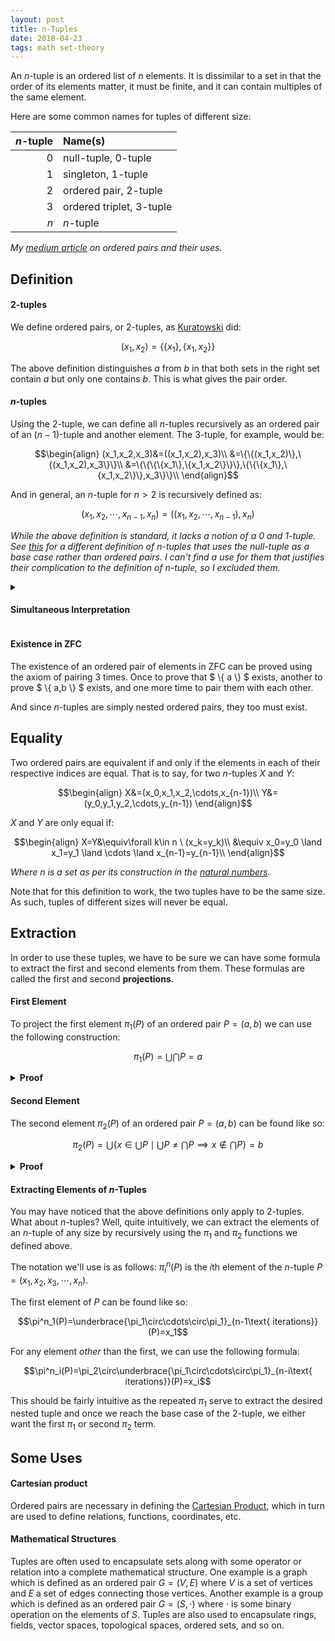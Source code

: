 ```yaml
---
layout: post
title: n-Tuples
date: 2018-04-23
tags: math set-theory
---
```

An $n$-tuple is an ordered list of $n$ elements. It is dissimilar to a set in that the order of its elements matter, it must be finite, and it can contain multiples of the same element.

Here are some common names for tuples of different size:

$n$-tuple | Name(s)
--:|:--
$0$ | null-tuple, $0$-tuple
$1$ | singleton, $1$-tuple
$2$ | ordered pair, $2$-tuple
$3$ | ordered triplet, $3$-tuple
$n$ | $n$-tuple

*My [medium article](https://medium.com/@ozanerhansha/the-ordered-pair-and-set-theory-69aa6e2b8a32) on ordered pairs and their uses.*

<!--more-->

## Definition
#### $2$-tuples
We define ordered pairs, or $2$-tuples, as [Kuratowski](https://en.wikipedia.org/wiki/Kazimierz_Kuratowski) did:

$$(x_1,x_2)=\{\{x_1\},\{x_1,x_2\}\}$$

The above definition distinguishes $a$ from $b$ in that both sets in the right set contain $a$ but only one contains $b$. This is what gives the pair order.

#### $n$-tuples
Using the $2$-tuple, we can define all $n$-tuples recursively as an ordered pair of an $(n-1)$-tuple and another element. The $3$-tuple, for example, would be:

$$\begin{align}
(x_1,x_2,x_3)&=((x_1,x_2),x_3)\\
&=\{\{(x_1,x_2)\},\{(x_1,x_2),x_3\}\}\\
&=\{\{\{\{x_1\},\{x_1,x_2\}\}\},\{\{\{x_1\},\{x_1,x_2\}\},x_3\}\}\\
\end{align}$$

And in general, an $n$-tuple for $n>2$ is recursively defined as:

$$(x_1,x_2,\cdots,x_{n-1},x_n)=((x_1,x_2,\cdots,x_{n-1}),x_n)$$

*While the above definition is standard, it lacks a notion of a $0$ and $1$-tuple. See [this](https://en.wikipedia.org/wiki/Tuple#Tuples_as_nested_sets) for a different definition of $n$-tuples that uses the null-tuple as a base case rather than ordered pairs. I can't find a use for them that justifies their complication to the definition of $n$-tuple, so I excluded them.*

<!-- *Alternatively, $n$-tuples can also be defined as functions with domains over some finite interval of the positive integers. In this sense, they would be equivalent to finite sequences. Although since tuples are usually used to define functions (and thus finite sequences) this would be circular.*

Whatever definition is used, all that matters is that two $n$-tuples are equivalent *only* when the elements at each of their indices are equivalent. This is their defining property. -->

<details>
<summary><h4 class="inline" id="simultaneous-interpretation">Simultaneous Interpretation</h4></summary>
A consequence of this definition is that any $n$-tuple can also be thought of as a $k$-tuple where $2\le k\le n$. This is an immediate consequence of the recursive definition:

$$(x_1,x_2,\cdots,x_n)=((x_1,x_2,\cdots,x_{n-k+1}),x_{n-k+2},\cdots,x_n)$$

This has consequences in how we interpret the <a href="\cartesian-product#simultaneity-of-arity">arity of Cartesian products</a> and thus relations and functions.
</details>

#### Existence in ZFC
The existence of an ordered pair of elements in ZFC can be proved using the axiom of pairing 3 times. Once to prove that $ \\{ a \\} $ exists, another to prove $ \\{ a,b \\} $ exists, and one more time to pair them with each other.

And since $n$-tuples are simply nested ordered pairs, they too must exist.

## Equality
Two ordered pairs are equivalent if and only if the elements in each of their respective indices are equal. That is to say, for two $n$-tuples $X$ and $Y$:

$$\begin{align}
X&=(x_0,x_1,x_2,\cdots,x_{n-1})\\
Y&=(y_0,y_1,y_2,\cdots,y_{n-1})
\end{align}$$

$X$ and $Y$ are only equal if:

$$\begin{align}
X=Y&\equiv\forall k\in n \ (x_k=y_k)\\
&\equiv x_0=y_0 \land x_1=y_1 \land \cdots \land x_{n-1}=y_{n-1}\\
\end{align}$$

*Where $n$ is a set as per its construction in the [natural numbers](\natural-numbers).*

Note that for this definition to work, the two tuples have to be the same size. As such, tuples of different sizes will never be equal.

## Extraction
In order to use these tuples, we have to be sure we can have some formula to extract the first and second elements from them. These formulas are called the first and second **projections**.
#### First Element
To project the first element $\pi_1(P)$ of an ordered pair $P=(a,b)$ we can use the following construction:

$$\pi_1(P)=\bigcup\bigcap P=a$$

<details><summary><strong>Proof</strong></summary>
  <b>Lemma 1</b>
  <p>To make proving the above statement easier, it would help to prove that the arbitrary union of a set of an element $\{x\}$ is that element $x$:

  $$\bigcup \{x\}=x$$

  First let's start with the definition of the arbitrary union of a set $S$:

  $$\bigcup S=\{a\mid \left(\exists b\in S\right)a\in b\}$$

  In in English this means, all elements $a$ that are contained in at least one set $b$ that are contained in $S$. (i.e the union of all the elements in $S$). Plugging $\{x\}$ in for $S$ we see:

  $$\bigcup \{x\}=\{a\mid \left(\exists b\in \{x\}\right)a\in b\}$$

  Since there is only one element in $\{x\}$, namely $x$, there is only one set $b$ could be: $x$. So, we can say the following:

  $$\bigcup \{x\}=\{a\mid a\in x\}$$

  And since the set of all elements in $x$ is simply that same set:

  $$\boxed{\bigcup \{x\}=x}$$
  </p>
  <b>The Proof</b>
  <p>

  $$\begin{align}
  \pi_1(P)&=\bigcup\bigcap P\\
  &=\bigcup\bigcap \{\{a\},\{a,b\}\}\\
  &=\bigcup \left(\{a\}\cap\{a,b\}\right)\\
  \end{align}$$

  Of course the only element in common between $\{a\}$ and $\{a,b\}$ is $a$ so:

  $$\pi_1(P)=\bigcup \{a\}$$

  And from Lemma 1, we know this equals:

  $$\pi_1(P)=\bigcup \{a\}=a$$

  And indeed, $a$ is the first element of the ordered pair $P$.
  </p>
</details>

#### Second Element
The second element $\pi_2(P)$ of an ordered pair $P=(a,b)$ can be found like so:

$$\pi_2(P)=\bigcup\{x\in\bigcup P\mid\bigcup P\not=\bigcap P\implies x\not\in\bigcap P\}=b$$

<details><summary><strong>Proof</strong></summary>
I'll do it later...
</details>

#### Extracting Elements of $n$-Tuples
You may have noticed that the above definitions only apply to $2$-tuples. What about $n$-tuples? Well, quite intuitively, we can extract the elements of an $n$-tuple of any size by recursively using the $\pi_1$ and $\pi_2$ functions we defined above.

The notation we'll use is as follows: $\pi^n_i(P)$ is the $i$th element of the $n$-tuple $P=\left(x_1,x_2,x_3,\cdots,x_n\right)$.

The first element of $P$ can be found like so:

$$\pi^n_1(P)=\underbrace{\pi_1\circ\cdots\circ\pi_1}_{n-1\text{ iterations}}(P)=x_1$$

For any element *other* than the first, we can use the following formula:

$$\pi^n_i(P)=\pi_2\circ\underbrace{\pi_1\circ\cdots\circ\pi_1}_{n-i\text{ iterations}}(P)=x_i$$

This should be fairly intuitive as the repeated $\pi_1$ serve to extract the desired nested tuple and once we reach the base case of the $2$-tuple, we either want the first $\pi_1$ or second $\pi_2$ term.

<!-- <details><summary>"Proof" & Intuition</summary>
Not really a proof, I just wrote down how to find the elements of $2,3,4,5$-tuples and found the pattern:

$$\begin{align}
  &2\text{-tuple}\left\{
    \begin{array}{l}
      \pi^2_1=\pi_1(P)\\
      \pi^2_2=\pi_2(P)\\
    \end{array}
  \right.\\
  &3\text{-tuple}\left\{
    \begin{array}{l}
      \pi^3_1=\pi_1\left(\pi_1\left(P\right)\right)\\
      \pi^3_2=\pi_2\left(\pi_1\left(P\right)\right)\\
      \pi^3_3=\pi_2\left(P\right)\\
    \end{array}
  \right.\\
  &4\text{-tuple}\left\{
    \begin{array}{l}
      \pi^4_1=\pi_1\left(\pi_1\left(\pi_1\left(P\right)\right)\right)\\
      \pi^4_2=\pi_2\left(\pi_1\left(\pi_1\left(P\right)\right)\right)\\
      \pi^4_3=\pi_2\left(\pi_1\left(P\right)\right)\\
      \pi^4_4=\pi_2\left(P\right)\\
    \end{array}
  \right.\\
  &5\text{-tuple}\left\{
    \begin{array}{l}
      \pi^5_1=\pi_1\left(\pi_1\left(\pi_1\left(\pi_1\left(P\right)\right)\right)\right)\\
      \pi^5_2=\pi_2\left(\pi_1\left(\pi_1\left(\pi_1\left(P\right)\right)\right)\right)\\
      \pi^5_3=\pi_2\left(\pi_1\left(\pi_1\left(P\right)\right)\right)\\
      \pi^5_4=\pi_2\left(\pi_1\left(P\right)\right)\\
      \pi^5_5=\pi_2\left(P\right)\\
    \end{array}
  \right.\\
\end{align}$$

Why are is there a conditional definition of the $a$th element of an $n$-tuple? What causes this asymmetry? Well it must be the fact that our base case in defining $n$-tuples was the ordered pair rather than some sort of $1$-tuple. Although it's possible that starting with a $1$-tuple wouldn't change this conditional...
</details> -->

## Some Uses
#### Cartesian product
Ordered pairs are necessary in defining the [Cartesian Product](/cartesian-product), which in turn are used to define relations, functions, coordinates, etc.

#### Mathematical Structures
Tuples are often used to encapsulate sets along with some operator or relation into a complete mathematical structure. One example is a graph which is defined as an ordered pair $G=(V,E)$ where $V$ is a set of vertices and $E$ a set of edges connecting those vertices. Another example is a group which is defined as an ordered pair $G=(S,\cdot)$ where $\cdot$ is some binary operation on the elements of $S$. Tuples are also used to encapsulate rings, fields, vector spaces, topological spaces, ordered sets, and so on.

